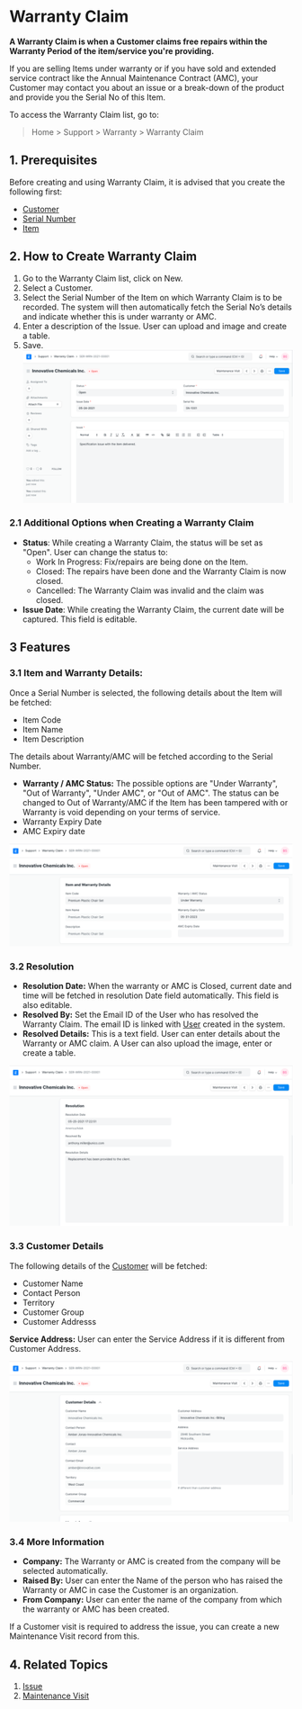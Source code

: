 
# Warranty Claim


**A Warranty Claim is when a Customer claims free repairs within the Warranty Period of the item/service you're providing.**


If you are selling Items under warranty or if you have sold and extended service contract like the Annual Maintenance Contract (AMC), your Customer may contact you about an issue or a break-down of the product and provide you the Serial No of this Item.


To access the Warranty Claim list, go to:



> 
> Home > Support > Warranty > Warranty Claim
> 
> 
> 


## 1. Prerequisites


Before creating and using Warranty Claim, it is advised that you create the following first:


* [Customer](/docs/v13/user/manual/en/CRM/customer)
* [Serial Number](/docs/v13/user/manual/en/stock/serial-no)
* [Item](/docs/v13/user/manual/en/stock/item)


## 2. How to Create Warranty Claim


1. Go to the Warranty Claim list, click on New.
2. Select a Customer.
3. Select the Serial Number of the Item on which Warranty Claim is to be recorded. The system will then automatically fetch the Serial No’s details and indicate whether this is under warranty or AMC.
4. Enter a description of the Issue. User can upload and image and create a table.
5. Save.
![Warranty Claim](/files/warranty-claim.png)


### 2.1 Additional Options when Creating a Warranty Claim


* **Status**: While creating a Warranty Claim, the status will be set as "Open". User can change the status to:
	+ Work In Progress: Fix/repairs are being done on the Item.
	+ Closed: The repairs have been done and the Warranty Claim is now closed.
	+ Cancelled: The Warranty Claim was invalid and the claim was closed.
* **Issue Date**: While creating the Warranty Claim, the current date will be captured. This field is editable.


## 3 Features


### 3.1 Item and Warranty Details:


Once a Serial Number is selected, the following details about the Item will be fetched:


* Item Code
* Item Name
* Item Description


The details about Warranty/AMC will be fetched according to the Serial Number.


* **Warranty / AMC Status:** The possible options are "Under Warranty", "Out of Warranty", "Under AMC", or "Out of AMC". The status can be changed to Out of Warranty/AMC if the Item has been tampered with or Warranty is void depending on your terms of service.
* Warranty Expiry Date
* AMC Expiry date


![Warranty Serial](/files/warranty-serial.png)


### 3.2 Resolution


* **Resolution Date:** When the warranty or AMC is Closed, current date and time will be fetched in resolution Date field automatically. This field is also editable.
* **Resolved By:** Set the Email ID of the User who has resolved the Warranty Claim. The email ID is linked with [User](/docs/v13/user/manual/en/setting-up/users-and-permissions/adding-users) created in the system.
* **Resolved Details:** This is a text field. User can enter details about the Warranty or AMC claim. A User can also upload the image, enter or create a table.


![Warranty Resolution](/files/warranty-resolution.png)


### 3.3 Customer Details


The following details of the [Customer](/docs/v13/user/manual/en/CRM/customer) will be fetched:


* Customer Name
* Contact Person
* Territory
* Customer Group
* Customer Addresss


**Service Address:** User can enter the Service Address if it is different from Customer Address.


![Warranty Customer](/files/warranty-customer.png)


### 3.4 More Information


* **Company:** The Warranty or AMC is created from the company will be selected automatically.
* **Raised By:** User can enter the Name of the person who has raised the Warranty or AMC in case the Customer is an organization.
* **From Company:** User can enter the name of the company from which the warranty or AMC has been created.


If a Customer visit is required to address the issue, you can create a new
Maintenance Visit record from this.


## 4. Related Topics


1. [Issue](/docs/v13/user/manual/en/support/issue)
2. [Maintenance Visit](/docs/v13/user/manual/en/support/maintenance-visit)


